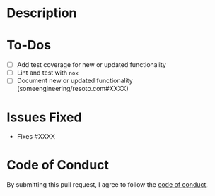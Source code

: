 # Description

<!-- Please describe the changes included in this PR here. -->

# To-Dos

<!-- Before submitting this PR, please lint and test your changes locally. -->
<!-- Add an 'x' between the brackets to mark each checkbox as checked. -->
<!-- (Feel free to remove any items that do not apply to this PR.) -->

- [ ] Add test coverage for new or updated functionality
- [ ] Lint and test with `nox`
- [ ] Document new or updated functionality (someengineering/resoto.com#XXXX)

# Issues Fixed

<!-- If this PR will fix/resolve an open issue on the repository, please reference it below. -->
<!-- (Otherwise, feel free to delete this section.) -->

- Fixes #XXXX

# Code of Conduct

By submitting this pull request, I agree to follow the [code of conduct](https://resoto.com/code-of-conduct).
